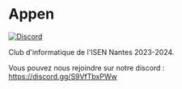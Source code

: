 # Appen

[![Discord](https://img.shields.io/badge/Appen-%235865F2.svg?&logo=discord&logoColor=white)](https://discord.gg/S9VfTbxPWw)

Club d'informatique de l'ISEN Nantes 2023-2024.

Vous pouvez nous rejoindre sur notre discord : https://discord.gg/S9VfTbxPWw
